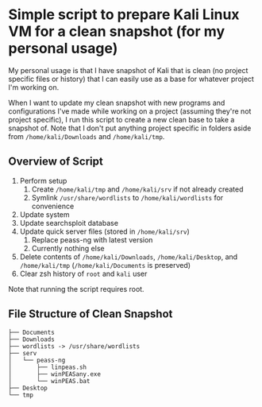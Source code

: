 # Simple script to prepare Kali Linux VM for a clean snapshot (for my personal usage)

My personal usage is that I have snapshot of Kali that is clean (no project specific files or history) that I can easily use as a base for whatever project I'm working on.

When I want to update my clean snapshot with new programs and configurations I've made while working on a project (assuming they're not project specific), I run this script to create a new clean base to take a snapshot of. Note that I don't put anything project specific in folders aside from `/home/kali/Downloads` and `/home/kali/tmp`.

## Overview of Script
1. Perform setup
    1. Create `/home/kali/tmp` and `/home/kali/srv` if not already created
    1. Symlink `/usr/share/wordlists` to `/home/kali/wordlists` for convenience
1. Update system
1. Update searchsploit database
1. Update quick server files (stored in `/home/kali/srv`)
    1. Replace peass-ng with latest version
    1. Currently nothing else
1. Delete contents of `/home/kali/Downloads`, `/home/kali/Desktop`, and `/home/kali/tmp` (`/home/kali/Documents` is preserved)
1. Clear zsh history of `root` and `kali` user

Note that running the script requires root.

## File Structure of Clean Snapshot
```
├── Documents
├── Downloads
├── wordlists -> /usr/share/wordlists
├── serv
│   └── peass-ng
│       ├── linpeas.sh
│       ├── winPEASany.exe
│       └── winPEAS.bat
├── Desktop
└── tmp
```

